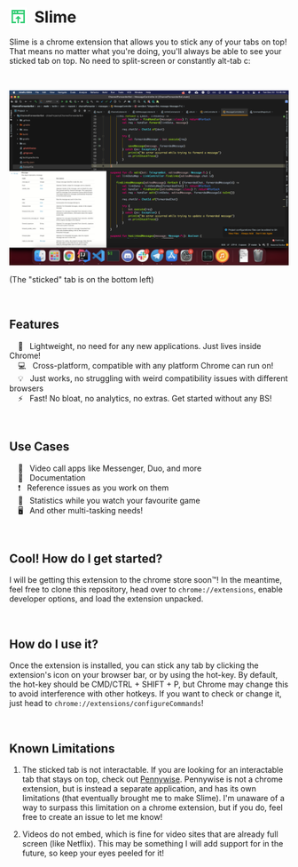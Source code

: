 # <img align="left" src="icons/icon32.png"> &nbsp; Slime

Slime is a chrome extension that allows you to stick any of your tabs on top! That means no matter what you're doing, you'll always be able to see your sticked tab on top. No need to split-screen or constantly alt-tab c:

<br/>

![Demo image](demo.png)

(The "sticked" tab is on the bottom left)

<br/>

## Features

&nbsp;&nbsp;&nbsp; 🍃 &nbsp; Lightweight, no need for any new applications. Just lives inside Chrome! \
&nbsp;&nbsp;&nbsp; 💻 &nbsp; Cross-platform, compatible with any platform Chrome can run on! \
&nbsp;&nbsp;&nbsp; 💡 &nbsp; Just works, no struggling with weird compatibility issues with different browsers \
&nbsp;&nbsp;&nbsp; ⚡️  &nbsp; Fast! No bloat, no analytics, no extras. Get started without any BS!

<br/>

## Use Cases

&nbsp;&nbsp;&nbsp; 📸 &nbsp; Video call apps like Messenger, Duo, and more \
&nbsp;&nbsp;&nbsp; 📘 &nbsp; Documentation \
&nbsp;&nbsp;&nbsp; ❗️ &nbsp; Reference issues as you work on them \
&nbsp;&nbsp;&nbsp; 💪 &nbsp; Statistics while you watch your favourite game \
&nbsp;&nbsp;&nbsp; 🖥 &nbsp; And other multi-tasking needs!

<br/>

## Cool! How do I get started?

I will be getting this extension to the chrome store soon™️! In the meantime, feel free to clone this repository, head over to `chrome://extensions`, enable developer options, and load the extension unpacked. 

<br/>

## How do I use it?

Once the extension is installed, you can stick any tab by clicking the extension's icon on your browser bar, or by using the hot-key. By default, the hot-key should be CMD/CTRL + SHIFT + P, but Chrome may change this to avoid interference with other hotkeys. If you want to check or change it, just head to `chrome://extensions/configureCommands`!

<br/>

## Known Limitations

1. The sticked tab is not interactable. If you are looking for an interactable tab that stays on top, check out [Pennywise](https://github.com/kamranahmedse/pennywise). Pennywise is not a chrome extension, but is instead a separate application, and has its own limitations (that eventually brought me to make Slime). I'm unaware of a way to surpass this limitation on a chrome extension, but if you do, feel free to create an issue to let me know!

2. Videos do not embed, which is fine for video sites that are already full screen (like Netflix). This may be something I will add support for in the future, so keep your eyes peeled for it!